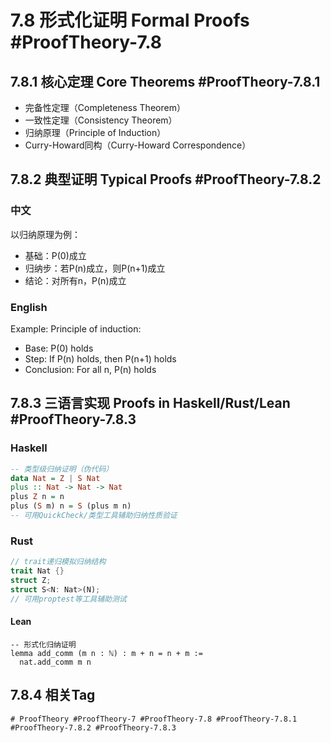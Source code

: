 # 7.8 形式化证明 Formal Proofs #ProofTheory-7.8

## 7.8.1 核心定理 Core Theorems #ProofTheory-7.8.1

- 完备性定理（Completeness Theorem）
- 一致性定理（Consistency Theorem）
- 归纳原理（Principle of Induction）
- Curry-Howard同构（Curry-Howard Correspondence）

## 7.8.2 典型证明 Typical Proofs #ProofTheory-7.8.2

### 中文

以归纳原理为例：

- 基础：P(0)成立
- 归纳步：若P(n)成立，则P(n+1)成立
- 结论：对所有n，P(n)成立

### English

Example: Principle of induction:

- Base: P(0) holds
- Step: If P(n) holds, then P(n+1) holds
- Conclusion: For all n, P(n) holds

## 7.8.3 三语言实现 Proofs in Haskell/Rust/Lean #ProofTheory-7.8.3

### Haskell

```haskell
-- 类型级归纳证明（伪代码）
data Nat = Z | S Nat
plus :: Nat -> Nat -> Nat
plus Z n = n
plus (S m) n = S (plus m n)
-- 可用QuickCheck/类型工具辅助归纳性质验证
```

### Rust

```rust
// trait递归模拟归纳结构
trait Nat {}
struct Z;
struct S<N: Nat>(N);
// 可用proptest等工具辅助测试
```

#### Lean

```lean
-- 形式化归纳证明
lemma add_comm (m n : ℕ) : m + n = n + m :=
  nat.add_comm m n
```

## 7.8.4 相关Tag

`# ProofTheory #ProofTheory-7 #ProofTheory-7.8 #ProofTheory-7.8.1 #ProofTheory-7.8.2 #ProofTheory-7.8.3`
